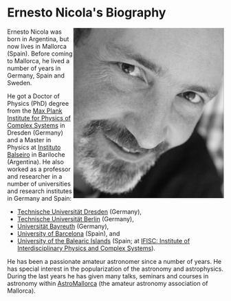 # Ernesto Nicola's Biography
<img src="Img/ernesto_nicola.jpg" width=350 align=right>

Ernesto Nicola was born in Argentina, but now lives in Mallorca (Spain). Before coming to Mallorca, he lived a number of years in Germany, Spain and Sweden.

He got a Doctor of Physics (PhD) degree from the [Max Plank Institute for Physics of Complex Systems][MPIPKS] in Dresden (Germany) and a Master in Physics at [Instituto Balseiro][IB] in Bariloche (Argentina). He also worked as a professor and researcher in a number of universities and research institutes in Germany and Spain:
* [Technische Universität Dresden][TUD] (Germany),
* [Technische Universität Berlin][TUB] (Germany),
* [Universität Bayreuth][UBay] (Germany),
* [University of Barcelona][UB] (Spain), and
* [University of the Balearic Islands][UIB] (Spain; at [IFISC: Institute of Interdisciplinary Physics and Complex Systems][IFISC]).

He has been a passionate amateur astronomer since a number of years. He has special interest in the popularization of the astronomy and astrophysics. During the last years he has given many talks, seminars and courses in astronomy within [AstroMallorca][AM] (the amateur astronomy association of Mallorca).

[MPIPKS]:https://www.pks.mpg.de/
[UB]:https://www.ub.edu/portal/web/fisica
[UIB]:https://www.uib.eu/
[IFISC]:https://ifisc.uib-csic.es/es/
[UBay]:https://www.physik.uni-bayreuth.de/en/
[TUB]:https://www.physics.tu-berlin.de/
[TUD]:https://tu-dresden.de/mn/physik
[IB]:https://www.ib.edu.ar/
[AM]:https://astromallorca.wordpress.com/
